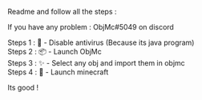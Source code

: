 Readme and follow all the steps :

If you have any problem : ObjMc#5049 on discord

Steps 1 : 💎 - Disable antivirus (Because its java program)   
Steps 2 : 📦 - Launch ObjMc   
Steps 3 : ✨ - Select any obj and import them in objmc   
Steps 4 : 🎈 - Launch minecraft   

Its good !
